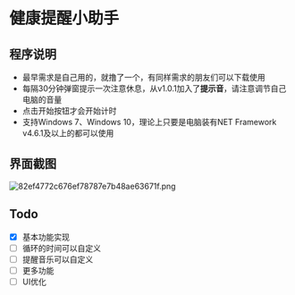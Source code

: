 # 健康提醒小助手

## 程序说明

- 最早需求是自己用的，就撸了一个，有同样需求的朋友们可以下载使用
- 每隔30分钟弹窗提示一次注意休息，从v1.0.1加入了**提示音**，请注意调节自己电脑的音量
- 点击开始按钮才会开始计时
- 支持Windows 7、Windows 10，理论上只要是电脑装有NET Framework v4.6.1及以上的都可以使用

## 界面截图

![82ef4772c676ef78787e7b48ae63671f.png](https://www.imglink.cc/images/2021/06/26/82ef4772c676ef78787e7b48ae63671f.png)

## Todo

- [x] 基本功能实现
- [ ] 循环的时间可以自定义
- [ ] 提醒音乐可以自定义
- [ ] 更多功能
- [ ] UI优化